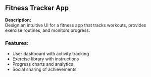 ## Fitness Tracker App

**Description:**  
Design an intuitive UI for a fitness app that tracks workouts, provides exercise routines, and monitors progress.

### Features:
- User dashboard with activity tracking
- Exercise library with instructions
- Progress charts and analytics
- Social sharing of achievements
